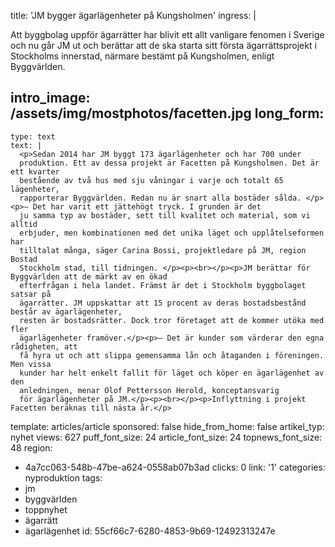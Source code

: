 title: 'JM bygger ägarlägenheter på Kungsholmen'
ingress: |
  <p>Att byggbolag uppför ägarrätter har blivit ett allt
  vanligare fenomen i Sverige och nu går JM ut och berättar att de ska starta
  sitt första ägarrättsprojekt i Stockholms innerstad, närmare bestämt på
  Kungsholmen, enligt Byggvärlden.
  </p>
  
intro_image: /assets/img/mostphotos/facetten.jpg
long_form:
  -
    type: text
    text: |
      <p>Sedan 2014 har JM byggt 173 ägarlägenheter och har 700 under
      produktion. Ett av dessa projekt är Facetten på Kungsholmen. Det är ett kvarter
      bestående av två hus med sju våningar i varje och totalt 65 lägenheter,
      rapporterar Byggvärlden. Redan nu är snart alla bostäder sålda. </p><p>– Det har varit ett jättehögt tryck. I grunden är det
      ju samma typ av bostäder, sett till kvalitet och material, som vi alltid
      erbjuder, men kombinationen med det unika läget och upplåtelseformen har
      tilltalat många, säger Carina Bossi, projektledare på JM, region Bostad
      Stockholm stad, till tidningen. </p><p><br></p><p>JM berättar för Byggvärlden att de märkt av en ökad
      efterfrågan i hela landet. Främst är det i Stockholm byggbolaget satsar på
      ägarrätter. JM uppskattar att 15 procent av deras bostadsbestånd består av ägarlägenheter,
      resten är bostadsrätter. Dock tror företaget att de kommer utöka med fler
      ägarlägenheter framöver.</p><p>– Det är kunder som värderar den egna rådigheten, att
      få hyra ut och att slippa gemensamma lån och åtaganden i föreningen. Men vissa
      kunder har helt enkelt fallit för läget och köper en ägarlägenhet av den
      anledningen, menar Olof Pettersson Herold, konceptansvarig
      för ägarlägenheter på JM.</p><p><br></p><p>Inflyttning i projekt Facetten beräknas till nästa år.</p>
      
template: articles/article
sponsored: false
hide_from_home: false
artikel_typ: nyhet
views: 627
puff_font_size: 24
article_font_size: 24
topnews_font_size: 48
region:
  - 4a7cc063-548b-47be-a624-0558ab07b3ad
clicks: 0
link: '1'
categories: nyproduktion
tags:
  - jm
  - byggvärlden
  - toppnyhet
  - ägarrätt
  - ägarlägenhet
id: 55cf66c7-6280-4853-9b69-12492313247e
